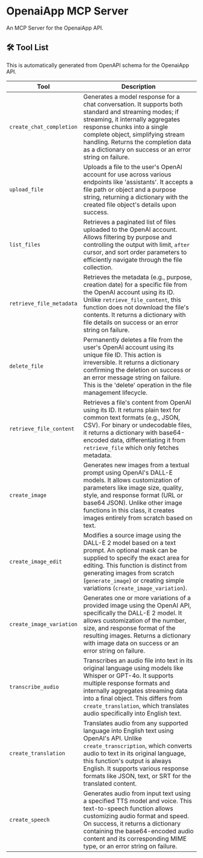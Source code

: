 # OpenaiApp MCP Server

An MCP Server for the OpenaiApp API.

## 🛠️ Tool List

This is automatically generated from OpenAPI schema for the OpenaiApp API.


| Tool | Description |
|------|-------------|
| `create_chat_completion` | Generates a model response for a chat conversation. It supports both standard and streaming modes; if streaming, it internally aggregates response chunks into a single complete object, simplifying stream handling. Returns the completion data as a dictionary on success or an error string on failure. |
| `upload_file` | Uploads a file to the user's OpenAI account for use across various endpoints like 'assistants'. It accepts a file path or object and a purpose string, returning a dictionary with the created file object's details upon success. |
| `list_files` | Retrieves a paginated list of files uploaded to the OpenAI account. Allows filtering by purpose and controlling the output with limit, `after` cursor, and sort order parameters to efficiently navigate through the file collection. |
| `retrieve_file_metadata` | Retrieves the metadata (e.g., purpose, creation date) for a specific file from the OpenAI account using its ID. Unlike `retrieve_file_content`, this function does not download the file's contents. It returns a dictionary with file details on success or an error string on failure. |
| `delete_file` | Permanently deletes a file from the user's OpenAI account using its unique file ID. This action is irreversible. It returns a dictionary confirming the deletion on success or an error message string on failure. This is the 'delete' operation in the file management lifecycle. |
| `retrieve_file_content` | Retrieves a file's content from OpenAI using its ID. It returns plain text for common text formats (e.g., JSON, CSV). For binary or undecodable files, it returns a dictionary with base64-encoded data, differentiating it from `retrieve_file` which only fetches metadata. |
| `create_image` | Generates new images from a textual prompt using OpenAI's DALL-E models. It allows customization of parameters like image size, quality, style, and response format (URL or base64 JSON). Unlike other image functions in this class, it creates images entirely from scratch based on text. |
| `create_image_edit` | Modifies a source image using the DALL-E 2 model based on a text prompt. An optional mask can be supplied to specify the exact area for editing. This function is distinct from generating images from scratch (`generate_image`) or creating simple variations (`create_image_variation`). |
| `create_image_variation` | Generates one or more variations of a provided image using the OpenAI API, specifically the DALL-E 2 model. It allows customization of the number, size, and response format of the resulting images. Returns a dictionary with image data on success or an error string on failure. |
| `transcribe_audio` | Transcribes an audio file into text in its original language using models like Whisper or GPT-4o. It supports multiple response formats and internally aggregates streaming data into a final object. This differs from `create_translation`, which translates audio specifically into English text. |
| `create_translation` | Translates audio from any supported language into English text using OpenAI's API. Unlike `create_transcription`, which converts audio to text in its original language, this function's output is always English. It supports various response formats like JSON, text, or SRT for the translated content. |
| `create_speech` | Generates audio from input text using a specified TTS model and voice. This text-to-speech function allows customizing audio format and speed. On success, it returns a dictionary containing the base64-encoded audio content and its corresponding MIME type, or an error string on failure. |
